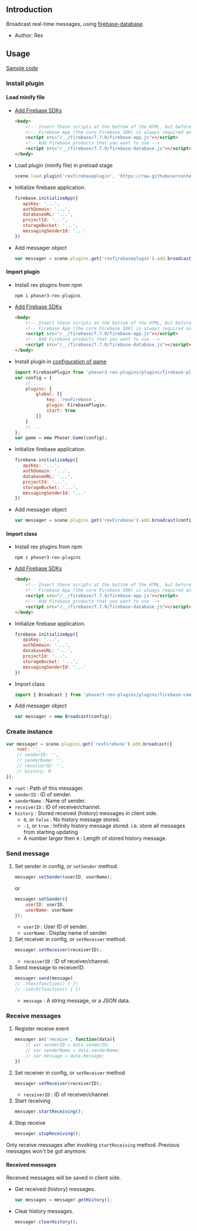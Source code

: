 ## Introduction

Broadcast real-time messages, using [firebase-database](https://firebase.google.com/docs/database/).

- Author: Rex

## Usage

[Sample code](https://github.com/rexrainbow/phaser3-rex-notes/blob/master/examples/firebase-broadcast)

### Install plugin

#### Load minify file

- [Add Firebase SDKs](https://firebase.google.com/docs/web/setup)
    ```html
    <body>
        <!-- Insert these scripts at the bottom of the HTML, but before you use any Firebase services -->
        <!-- Firebase App (the core Firebase SDK) is always required and must be listed first -->
        <script src="/__/firebase/7.7.0/firebase-app.js"></script>
        <!-- Add Firebase products that you want to use -->
        <script src="/__/firebase/7.7.0/firebase-database.js"></script>
    </body>    
    ```
- Load plugin (minify file) in preload stage
    ```javascript
    scene.load.plugin('rexfirebaseplugin', 'https://raw.githubusercontent.com/rexrainbow/phaser3-rex-notes/master/dist/rexfirebaseplugin.min.js', true);
    ```
- Initialize firebase application.
    ```javascript
    firebase.initializeApp({
       apiKey: '...',
       authDomain: '...',
       databaseURL: '...',
       projectId: '...',
       storageBucket: '...',
       messagingSenderId: '...'
    })
    ```
- Add messager object
    ```javascript
    var messager = scene.plugins.get('rexfirebaseplugin').add.broadcast(config);
    ```

#### Import plugin

- Install rex plugins from npm
    ```
    npm i phaser3-rex-plugins
    ```
- [Add Firebase SDKs](https://firebase.google.com/docs/web/setup)
    ```html
    <body>
        <!-- Insert these scripts at the bottom of the HTML, but before you use any Firebase services -->
        <!-- Firebase App (the core Firebase SDK) is always required and must be listed first -->
        <script src="/__/firebase/7.7.0/firebase-app.js"></script>
        <!-- Add Firebase products that you want to use -->
        <script src="/__/firebase/7.7.0/firebase-database.js"></script>
    </body>    
    ```
- Install plugin in [configuration of game](game.md#configuration)
    ```javascript
    import FirebasePlugin from 'phaser3-rex-plugins/plugins/firebase-plugin.js';
    var config = {
        // ...
        plugins: {
            global: [{
                key: 'rexFirebase',
                plugin: FirebasePlugin,
                start: true
            }]
        }
        // ...
    };
    var game = new Phaser.Game(config);
    ```
- Initialize firebase application.
    ```javascript
    firebase.initializeApp({
       apiKey: '...',
       authDomain: '...',
       databaseURL: '...',
       projectId: '...',
       storageBucket: '...',
       messagingSenderId: '...'
    })
    ```
- Add messager object
    ```javascript
    var messager = scene.plugins.get('rexFirebase').add.broadcast(config);
    ```

#### Import class

- Install rex plugins from npm
    ```
    npm i phaser3-rex-plugins
    ```
- [Add Firebase SDKs](https://firebase.google.com/docs/web/setup)
    ```html
    <body>
        <!-- Insert these scripts at the bottom of the HTML, but before you use any Firebase services -->
        <!-- Firebase App (the core Firebase SDK) is always required and must be listed first -->
        <script src="/__/firebase/7.7.0/firebase-app.js"></script>
        <!-- Add Firebase products that you want to use -->
        <script src="/__/firebase/7.7.0/firebase-database.js"></script>
    </body>    
    ```
- Initialize firebase application.
    ```javascript
    firebase.initializeApp({
       apiKey: '...',
       authDomain: '...',
       databaseURL: '...',
       projectId: '...',
       storageBucket: '...',
       messagingSenderId: '...'
    })
    ```
- Import class
    ```javascript
    import { Broadcast } from 'phaser3-rex-plugins/plugins/firebase-components.js';
    ```
- Add messager object
    ```javascript
    var messager = new Broadcast(config);
    ```

### Create instance

```javascript
var messager = scene.plugins.get('rexFirebase').add.broadcast({
    root: '',
    // senderID: '',
    // senderName: '',
    // receiverID: '',
    // history: 0
});
```

- `root` : Path of this messager.
- `senderID` : ID of sender.
- `senderName` : Name of sender.
- `receiverID` : ID of receiver/channel.
- `history` : Stored received (history)  messages in client side.
    - `0`, or `false` : No history message stored.
    - `-1`, or `true` : Infinity history message stored. i.e. store all messages from starting updating.
    - A number larger then `0` : Length of stored history message.

### Send message

1. Set sender in config, or `setSender` method.
    ```javascript
    messager.setSender(userID, userName);
    ```
    or
    ```javascript
    messager.setSender({
        userID: userID,
        userName: userName
    });
    ```
    - `userID` : User ID of sender.
    - `userName` : Display name of sender.
1. Set receiver in config, or `setReceiver` method.
    ```javascript
    messager.setReceiver(receiverID);
    ```
    - `receiverID` : ID of receiver/channel.
1. Send message to receiverID.
    ```javascript
    messager.send(message)
    // .then(function() { })
    // .catch(function() { })
    ```
    - `message` : A string message, or a JSON data.

### Receive messages

1. Register receive event
    ```javascript
    messager.on('receive', function(data){
        // var senderID = data.senderID;
        // var senderName = data.senderName;
        // var message = data.message;
    })
    ```
1. Set receiver in config, or `setReceiver` method
    ```javascript
    messager.setReceiver(receiverID);
    ```
    - `receiverID` : ID of receiver/channel.
1. Start receiving
    ```javascript
    messager.startReceiving();
    ```
1. Stop receive
    ```javascript
    messager.stopReceiving();
    ```

Only receive messages after invoking `startReceiving` method. Previous messages won't be got anymore.

#### Received messages

Received messages will be saved in client side.

- Get received (history) messages.
    ```javascript
    var messages = messager.getHistory();
    ```
- Clear history messages.
    ```javascript
    messager.clearHistory();
    ```